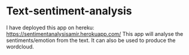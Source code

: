 # Text-sentiment-analysis
I have deployed this app on hereku:  https://sentimentanalysisamir.herokuapp.com/
This app will analyse the sentiments/emotion from the text. It can also be used to produce the wordcloud.
